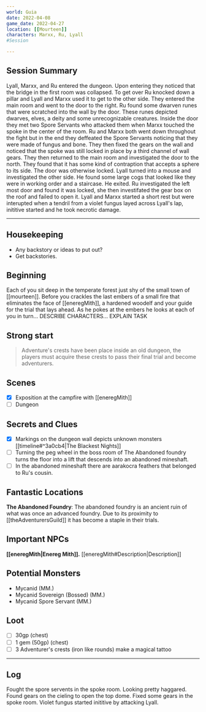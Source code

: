 ```yaml
--- 
world: Guia
date: 2022-04-08 
game_date: 2022-04-27
location: [[Mourteen]]
characters: Marxx, Ru, Lyall
#Session

--- 
```


## Session Summary 

Lyall, Marxx, and Ru entered the dungeon. Upon entering they noticed that the bridge in the first room was collapsed. To get over Ru knocked down a pillar and Lyall and Marxx used it to get to the other side. They entered the main room and went to the door to the right. Ru found some dwarven runes that were scratched into the wall by the door. These runes depicted dwarves, elves, a deity and some unrecognizable creatures. Inside the door they met two Spore Servants who attacked them when Marxx touched the spoke in the center of the room. Ru and Marxx both went down throughout the fight but in the end they deffeated the Spore Servants noticing that they were made of fungus and bone. They then fixed the gears on the wall and noticed that the spoke was still locked in place by a third channel of wall gears. They then returned to the main room and investigated the door to the north. They found that it has some kind of contraption that accepts a sphere to its side. The door was otherwise locked. Lyall turned into a mouse and investigated the other side. He found some large cogs that looked like they were in working order and a staircase. He exited. Ru investigated the left most door and found it was locked, she then investifated the gear box on the roof and failed to open it. Lyall and Marxx started a short rest but were interupted when a tendril from a violet fungus layed across Lyall's lap, inititive started and he took necrotic damage.

--- 
## Housekeeping 
- Any backstory or ideas to put out?
- Get backstories.
## Beginning 

Each of you sit deep in the temperate forest just shy of the small town of [[mourteen]]. Before you crackles the last embers of a small fire that eliminates the face of [[eneregMith]], a hardened woodelf and your guide for the trial that lays ahead. As he pokes at the embers he looks at each of you in turn... DESCRIBE CHARACTERS... EXPLAIN TASK

## Strong start 
> Adventure's crests have been place inside an old dungeon, the players must acquire these crests to pass their final trial and become adventurers.

## Scenes 
- [x] Exposition at the campfire with [[eneregMith]]
- [ ] Dungeon

## Secrets and Clues 
- [x] Markings on the dungeon wall depicts unknown monsters [[timeline#^3a0cb4|The Blackest Nights]]
- [ ] Turning the peg wheel in the boss room of The Abandoned foundry turns the floor into a lift that descends into an abandoned mineshaft.
- [ ] In the abandoned mineshaft there are aarakocra feathers that belonged to Ru's cousin.

## Fantastic Locations
**The Abandoned Foundry**: The abandoned foundry is an ancient ruin of what was once an advanced foundry. Due to its proximity to [[theAdventurersGuild]] it has become a staple in their trials.

## Important NPCs
**[[eneregMith|Enereg Mith]].** [[eneregMith#Description|Description]]

## Potential Monsters
* Mycanid (MM.)
* Mycanid Sovereign (Bossed) (MM.)
* Mycanid Spore Servant (MM.)

## Loot 
- [ ] 30gp (chest)
- [ ] 1 gem (50gp) (chest)
- [ ] 3 Adventurer's crests (iron like rounds) make a magical tattoo

--- 

## Log

Fought the spore servents in the spoke room.
Looking pretty haggared.
Found gears on the cieling to open the top dome.
Fixed some gears in the spoke room.
Violet fungus started inititive by attacking Lyall.
